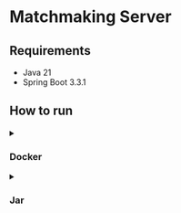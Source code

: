 # Matchmaking Server


## Requirements

- Java 21
- Spring Boot 3.3.1

## How to run

<details close>
  <summary>
    <h3>
      Docker    
    </h3>
  </summary>

To run the application, ensure that Docker is installed on your machine.
Then, execute the commands in the specified order.

1. **Create match-making folder in your machine**


2. **Create and copy the .env and docker-compose.yml files into the match-making folder**

   .env file content

    ```.env
    DB_URL=<your-databse-url>
    DB_USERNAME=<your-databse-username>
    DB_PASSWORD=<your-databse-password>
    SECURITY_TOKEN_ACCESS_SECRET_KEY=<repalce-with-generated-secret-koy-for-access-token>
    SECURITY_TOKEN_ACCESS_TIME=<access-token-valid-time-in-millieseconds>
    SECURITY_TOKEN_REFRESH_SECRET_KEY=<repalce-with-generated-secret-koy-for-refresh-token>
    SECURITY_TOKEN_REFRESH_TIME=<refresht-token-valid-time-in-millieseconds>
    ```
   docker-compose.yml
   ```
   https://github.com/nazarovctrl/match-making/blob/1f22590a659bacd4c97e08cdd2be53a96c4668fd/docker-compose.yml
   ````
3. **Pull the Docker Image**

    ```sh
   docker pull nazarovv2/match-making:latest
    ```

4. **Start the Application**

    ```sh
   docker-compose up -d match-making
   ```

</details>

<details close>
  <summary>
    <h3>
      Jar    
    </h3>
  </summary>
    
1. **Clone the repository:**

    ```sh
    git clone https://github.com/nazarovctrl/match-making.git
    cd match-making
    ```
2. **Paste the .env file into  match-making folder**

    .env file content
   
    ```.env
    DB_URL=<your-databse-url>
    DB_USERNAME=<your-databse-username>
    DB_PASSWORD=<your-databse-password>
    SECURITY_TOKEN_ACCESS_SECRET_KEY=<repalce-with-generated-secret-koy-for-access-token>
    SECURITY_TOKEN_ACCESS_TIME=<access-token-valid-time-in-millieseconds>
    SECURITY_TOKEN_REFRESH_SECRET_KEY=<repalce-with-generated-secret-koy-for-refresh-token>
    SECURITY_TOKEN_REFRESH_TIME=<refresht-token-valid-time-in-millieseconds>
    ```
4. **Build the project:**

    Use Maven to build the project.

    ```sh
    mvn clean install
    ```

5. **Run the application:**

    To run the application, make sure you have Java 21 installed
    
    ```sh
    java -jar target/match-making-0.0.1-SNAPSHOT.jar
    ```

</details>
